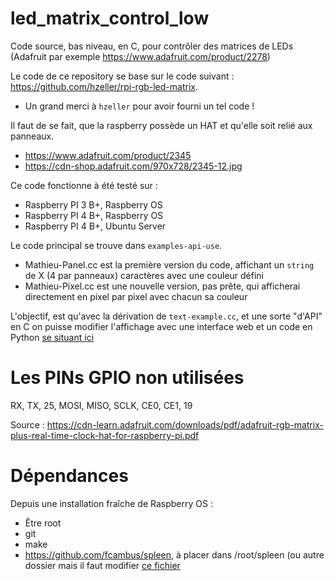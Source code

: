 # led_matrix_control_low
Code source, bas niveau, en C, pour contrôler des matrices de LEDs
(Adafruit par exemple https://www.adafruit.com/product/2278)

Le code de ce repository se base sur le code suivant : https://github.com/hzeller/rpi-rgb-led-matrix.
- Un grand merci à `hzeller` pour avoir fourni un tel code !

Il faut de se fait, que la raspberry possède un HAT et qu'elle soit relié aux panneaux.
- https://www.adafruit.com/product/2345
- https://cdn-shop.adafruit.com/970x728/2345-12.jpg

Ce code fonctionne à été testé sur :
- Raspberry PI 3 B+, Raspberry OS
- Raspberry PI 4 B+, Raspberry OS
- Raspberry PI 4 B+, Ubuntu Server

Le code principal se trouve dans `examples-api-use`.
- Mathieu-Panel.cc est la première version du code, affichant un `string` de X (4 par panneaux) caractères avec une couleur défini
- Mathieu-Pixel.cc est une nouvelle version, pas prête, qui afficherai directement en pixel par pixel avec chacun sa couleur

L'objectif, est qu'avec la dérivation de `text-example.cc`, et une sorte "d'API" en C on puisse modifier l'affichage avec une interface web et un code en Python [se situant ici](https://github.com/ArrayIndexOutOfBound/led_matrix_control_high)

# Les PINs GPIO non utilisées
RX, TX, 25, MOSI, MISO, SCLK, CE0, CE1, 19

Source : https://cdn-learn.adafruit.com/downloads/pdf/adafruit-rgb-matrix-plus-real-time-clock-hat-for-raspberry-pi.pdf

# Dépendances
Depuis une installation fraîche de Raspberry OS :
- Être root
- git
- make
- https://github.com/fcambus/spleen, à placer dans /root/spleen (ou autre dossier mais il faut modifier [ce fichier](https://github.com/ArrayIndexOutOfBound/led_matrix_control_high/blob/main/panel.py#L112)
